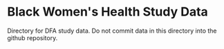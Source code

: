# Black Women's Health Study Data
Directory for DFA study data. Do not commit data in this directory into the github repository.
